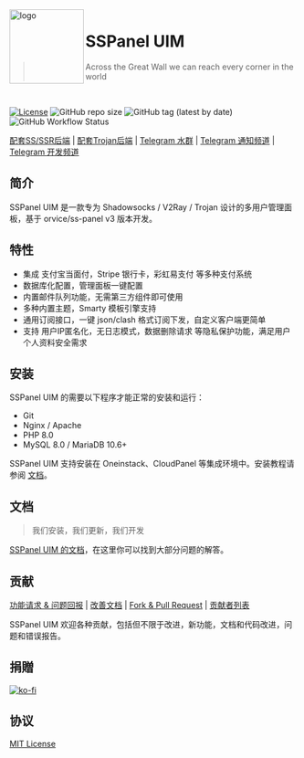 <img src="https://raw.githubusercontent.com/Anankke/SSPanel-Uim/dev/public/images/uim-logo-round.png" alt="logo" width="130" height="130" align="left" />

<h1>SSPanel UIM</h1>

> Across the Great Wall we can reach every corner in the world

<br/>

[![License](https://img.shields.io/github/license/Anankke/SSPanel-Uim?style=flat-square)](https://github.com/Anankke/SSPanel-Uim/blob/dev/LICENSE)
![GitHub repo size](https://img.shields.io/github/repo-size/anankke/sspanel-uim?style=flat-square&color=328657)
![GitHub tag (latest by date)](https://img.shields.io/github/v/tag/Anankke/SSPanel-Uim?style=flat-square)
![GitHub Workflow Status](https://img.shields.io/github/workflow/status/Anankke/SSPanel-Uim/Lint%20code?label=lint&style=flat-square)


[配套SS/SSR后端](https://github.com/sspanel-uim/shadowsocks-mod) | [配套Trojan后端](https://github.com/sspanel-uim/TrojanX) | [Telegram 水群](https://t.me/ssunion) | [Telegram 通知频道](https://t.me/sspanel_uim) | [Telegram 开发频道](https://t.me/sspanel_uim_dev)

## 简介

SSPanel UIM 是一款专为 Shadowsocks / V2Ray / Trojan 设计的多用户管理面板，基于 orvice/ss-panel v3 版本开发。

## 特性

- 集成 支付宝当面付，Stripe 银行卡，彩虹易支付 等多种支付系统
- 数据库化配置，管理面板一键配置
- 内置邮件队列功能，无需第三方组件即可使用
- 多种内置主题，Smarty 模板引擎支持
- 通用订阅接口，一键 json/clash 格式订阅下发，自定义客户端更简单
- 支持 用户IP匿名化，无日志模式，数据删除请求 等隐私保护功能，满足用户个人资料安全需求

## 安装

SSPanel UIM 的需要以下程序才能正常的安装和运行：

- Git
- Nginx / Apache
- PHP 8.0
- MySQL 8.0 / MariaDB 10.6+

SSPanel UIM 支持安装在 Oneinstack、CloudPanel 等集成环境中。安装教程请参阅 [文档](https://wiki.sspanel.org)。

## 文档

> 我们安装，我们更新，我们开发

[SSPanel UIM 的文档](https://wiki.sspanel.org)，在这里你可以找到大部分问题的解答。

## 贡献

[功能请求 & 问题回报](https://github.com/Anankke/SSPanel-Uim/issues/new) | [改善文档](https://github.com/sspanel-uim/Wiki) | [Fork & Pull Request](https://github.com/Anankke/SSPanel-Uim/fork) | [贡献者列表](https://wiki.sspanel.org/#/contributors)

SSPanel UIM 欢迎各种贡献，包括但不限于改进，新功能，文档和代码改进，问题和错误报告。

## 捐贈

[![ko-fi](https://ko-fi.com/img/githubbutton_sm.svg)](https://ko-fi.com/O5O850UEH)

## 协议

[MIT License](https://github.com/Anankke/SSPanel-Uim/blob/dev/LICENSE)
